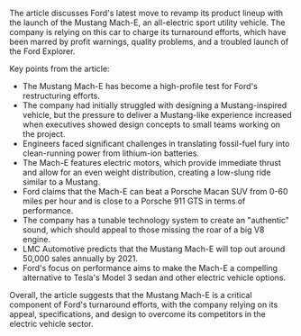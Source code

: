 The article discusses Ford's latest move to revamp its product lineup with the launch of the Mustang Mach-E, an all-electric sport utility vehicle. The company is relying on this car to charge its turnaround efforts, which have been marred by profit warnings, quality problems, and a troubled launch of the Ford Explorer.

Key points from the article:

* The Mustang Mach-E has become a high-profile test for Ford's restructuring efforts.
* The company had initially struggled with designing a Mustang-inspired vehicle, but the pressure to deliver a Mustang-like experience increased when executives showed design concepts to small teams working on the project.
* Engineers faced significant challenges in translating fossil-fuel fury into clean-running power from lithium-ion batteries.
* The Mach-E features electric motors, which provide immediate thrust and allow for an even weight distribution, creating a low-slung ride similar to a Mustang.
* Ford claims that the Mach-E can beat a Porsche Macan SUV from 0-60 miles per hour and is close to a Porsche 911 GTS in terms of performance.
* The company has a tunable technology system to create an "authentic" sound, which should appeal to those missing the roar of a big V8 engine.
* LMC Automotive predicts that the Mustang Mach-E will top out around 50,000 sales annually by 2021.
* Ford's focus on performance aims to make the Mach-E a compelling alternative to Tesla's Model 3 sedan and other electric vehicle options.

Overall, the article suggests that the Mustang Mach-E is a critical component of Ford's turnaround efforts, with the company relying on its appeal, specifications, and design to overcome its competitors in the electric vehicle sector.